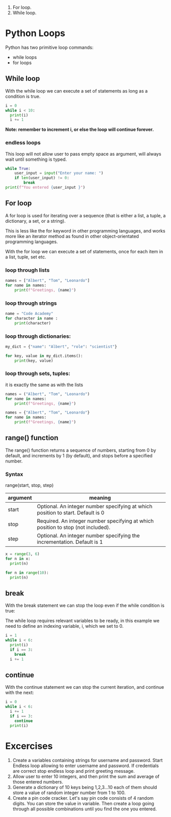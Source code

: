 1. For loop.
1. While loop.

# Python Loops

Python has two primitive loop commands:

* while loops
* for loops


## While loop

With the while loop we can execute a set of statements as long as a condition is true.

```python
i = 0
while i < 10:
  print(i)
  i += 1
```
**Note: remember to increment i, or else the loop will continue forever.**

### endless loops

This loop will not allow user to pass empty space as argument, will always wait until something is typed.
```python
while True:
    user_input = input("Enter your name: ")
    if len(user_input) != 0:
        break
print(f"You entered {user_input }")
```

## For loop

A for loop is used for iterating over a sequence (that is either a list, a tuple, a dictionary, a set, or a string).


This is less like the for keyword in other programming languages, and works more like an iterator method as found in other object-orientated programming languages.


With the for loop we can execute a set of statements, once for each item in a list, tuple, set etc.

### loop through lists
```python
names = ["Albert", "Tom", "Leonardo"]
for name in names:
    print(f"Greetings, {name}")
```
### loop through strings

```python
name = "Code Academy"
for character in name :
    print(character)
```

### loop through dictionaries:

```python
my_dict = {"name": "Albert", "role": "scientist"}

for key, value in my_dict.items():
    print(key, value)
```

### loop through sets, tuples:
it is exactly the same as with the lists
```python
names = ("Albert", "Tom", "Leonardo")
for name in names:
    print(f"Greetings, {name}")
```


```python
names = {"Albert", "Tom", "Leonardo"}
for name in names:
    print(f"Greetings, {name}")
```

## range() function

The range() function returns a sequence of numbers, starting from 0 by default, and increments by 1 (by default), and stops before a specified number.


### Syntax
range(start, stop, step)

| argument| meaning |
| ------------- | ------------- |
| start  | Optional. An integer number specifying at which position to start. Default is 0  |
| stop  | Required. An integer number specifying at which position to stop (not included).  |
| step | Optional. An integer number specifying the incrementation. Default is 1  |


```python
x = range(3, 6)
for n in x:
  print(n)
```

```python
for n in range(10):
  print(n)
```


## break

With the break statement we can stop the loop even if the while condition is true:

The while loop requires relevant variables to be ready, in this example we need to define an indexing variable, i, which we set to 0.

```python
i = 1
while i < 6:
  print(i)
  if i == 3:
    break
  i += 1
```

## continue

With the continue statement we can stop the current iteration, and continue with the next:


```python
i = 0
while i < 6:
  i += 1
  if i == 3:
    continue
  print(i)
```

# Excercises

1. Create a variables containing strings for username and password. Start Endless loop allowing to enter username and password. If credentials are correct stop endless loop and print greeting message.
1. Allow user to enter 10 integers, and then print the sum and average of those entered numbers.
1. Generate a dictionary of 10 keys being 1,2,3...10 each of them should store a value of random integer number from 1 to 100.
1. Create a pin code cracker. Let's say pin code consists of 4 random digits. You can store the value in variable. Then create a loop going through all possible combinations until you find the one you entered.
